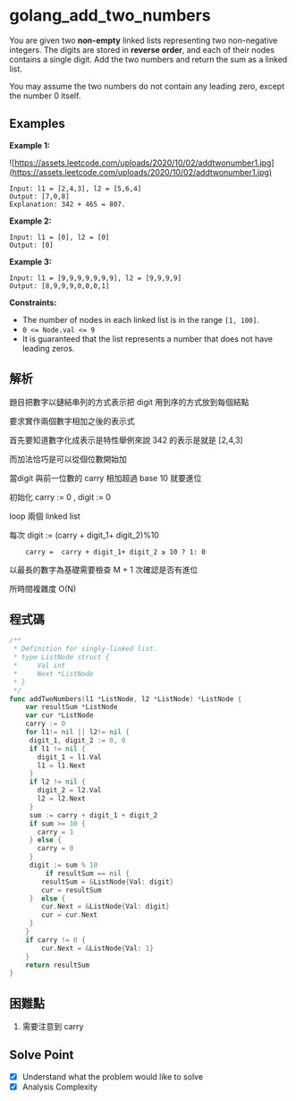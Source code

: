 # golang_add_two_numbers

You are given two **non-empty** linked lists representing two non-negative integers. The digits are stored in **reverse order**, and each of their nodes contains a single digit. Add the two numbers and return the sum as a linked list.

You may assume the two numbers do not contain any leading zero, except the number 0 itself.

## Examples

**Example 1:**

![https://assets.leetcode.com/uploads/2020/10/02/addtwonumber1.jpg](https://assets.leetcode.com/uploads/2020/10/02/addtwonumber1.jpg)

```
Input: l1 = [2,4,3], l2 = [5,6,4]
Output: [7,0,8]
Explanation: 342 + 465 = 807.

```

**Example 2:**

```
Input: l1 = [0], l2 = [0]
Output: [0]

```

**Example 3:**

```
Input: l1 = [9,9,9,9,9,9,9], l2 = [9,9,9,9]
Output: [8,9,9,9,0,0,0,1]

```

**Constraints:**

- The number of nodes in each linked list is in the range `[1, 100]`.
- `0 <= Node.val <= 9`
- It is guaranteed that the list represents a number that does not have leading zeros.

## 解析

題目把數字以鏈結串列的方式表示把 digit 用到序的方式放到每個結點

要求實作兩個數字相加之後的表示式

首先要知道數字化成表示是特性舉例來說 342 的表示是就是 [2,4,3]

而加法恰巧是可以從個位數開始加

當digit 與前一位數的 carry 相加超過 base 10 就要進位

初始化 carry := 0 , digit := 0

loop 兩個 linked list

每次 digit := (carry + digit_1+ digit_2)%10

        carry =  carry + digit_1+ digit_2 ≥ 10 ? 1: 0

以最長的數字為基礎需要檢查 M + 1 次確認是否有進位

所時間複雜度 O(N)

## 程式碼

```go
/**
 * Definition for singly-linked list.
 * type ListNode struct {
 *     Val int
 *     Next *ListNode
 * }
 */
func addTwoNumbers(l1 *ListNode, l2 *ListNode) *ListNode {
	var resultSum *ListNode 
	var cur *ListNode
	carry := 0
	for l1!= nil || l2!= nil {
	 digit_1, digit_2 := 0, 0
	 if l1 != nil {
	   digit_1 = l1.Val
	   l1 = l1.Next
	 }
	 if l2 != nil {
	   digit_2 = l2.Val
	   l2 = l2.Next
	 }
	 sum := carry + digit_1 + digit_2
	 if sum >= 10 {
	   carry = 1
	 } else {
	   carry = 0
	 }
	 digit := sum % 10
	     if resultSum == nil {
	    resultSum = &ListNode{Val: digit}
	    cur = resultSum
	 }	else {
	    cur.Next = &ListNode{Val: digit}
	    cur = cur.Next
	 }
	}
	if carry != 0 {
	    cur.Next = &ListNode{Val: 1}
	} 
	return resultSum
}
```

## 困難點

1. 需要注意到 carry 

## Solve Point

- [x]  Understand what the problem would like to solve
- [x]  Analysis Complexity